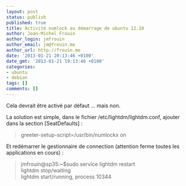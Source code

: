 ```yaml
---
layout: post
status: publish
published: true
title: Activité numlock au démarrage de ubuntu 12.10
author: Jean-Michel Frouin
author_login: jmfrouin
author_email: jm@frouin.me
author_url: http://frouin.me
date: '2013-01-21 20:13:46 +0100'
date_gmt: '2013-01-21 19:13:46 +0100'
categories:
- ubuntu
- debian
tags: []
comments: []
---
```

<p>Cela devrait être activé par défaut ... mais non.</p>
<!--more-->
<p>La solution est simple, dans le fichier /etc/lightdm/lightdm.conf, ajouter dans la section [SeatDefaults] :</p>
<blockquote><p>greeter-setup-script=/usr/bin/numlockx on</p></blockquote>
<p>Et redémarrer le gestionnaire de connection (attention ferme toutes les applications en cours) :</p>
<blockquote><p>jmfrouin@sp35:~$sudo service lightdm restart<br />
lightdm stop/waiting<br />
lightdm start/running, process 10344</p></blockquote>
